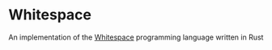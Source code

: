 # Whitespace

An implementation of the [Whitespace](https://en.wikipedia.org/wiki/Whitespace_(programming_language)) programming language written in Rust
